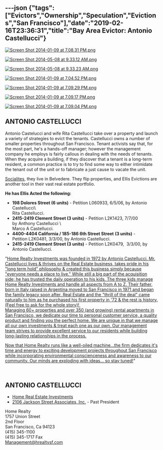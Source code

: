 ---json
{"tags":["Evictors","Ownership","Speculation","Evictions","San Francisco"],"date":"2019-02-16T23:36:31","title":"Bay Area Evictor: Antonio Castellucci"}
---

[![Screen Shot 2014-01-09 at 7.08.31 PM.png](/assets/uploads/Screen+Shot+2014-01-09+at+7.08.31+PM.png)](https://images.squarespace-cdn.com/content/v1/52b7d7a6e4b0b3e376ac8ea2/1389323311678-U06E1UN4T6HFU7MTNNI2/ke17ZwdGBToddI8pDm48kKcrIZ1dnKXCciuDdiKmCCJZw-zPPgdn4jUwVcJE1ZvWhcwhEtWJXoshNdA9f1qD7UnCxNA8dHvmd7460Z7fbKEkUVuUTa1vVnvpG9YpGZadH8QmMypPUZDSQTryClH9nQ/Screen+Shot+2014-01-09+at+7.08.31+PM.png) 

[![Screen Shot 2014-05-08 at 9.33.12 AM.png](/assets/uploads/Screen+Shot+2014-05-08+at+9.33.12+AM.png)](https://images.squarespace-cdn.com/content/v1/52b7d7a6e4b0b3e376ac8ea2/1399566504785-I5PJ8LQTQQZVULPUSGXZ/ke17ZwdGBToddI8pDm48kMUAupqltmI7XjpzR-YwqrhZw-zPPgdn4jUwVcJE1ZvWEtT5uBSRWt4vQZAgTJucoTqqXjS3CfNDSuuf31e0tVGrrqrHSwhcpol-r2oyrJCRz4Uy_-6z0Cd07GvAgOPZa6EcAfnVBrEqrgp1UxUHGkY/Screen+Shot+2014-05-08+at+9.33.12+AM.png) 

[![Screen Shot 2014-05-08 at 9.33.23 AM.png](/assets/uploads/Screen+Shot+2014-05-08+at+9.33.23+AM.png)](https://images.squarespace-cdn.com/content/v1/52b7d7a6e4b0b3e376ac8ea2/1399566504752-709BH3SU2Z0UVYDZA6FN/ke17ZwdGBToddI8pDm48kAKgVsvB2KxWTEE39AO5gkxZw-zPPgdn4jUwVcJE1ZvWhcwhEtWJXoshNdA9f1qD7Xjs1RQ2trjUGUXrwm_8lmgQr1ssKsb2VT84HcTQUBTlTm7wGvuIRiqPn2x1a9pmHA/Screen+Shot+2014-05-08+at+9.33.23+AM.png) 

[![Screen Shot 2014-01-09 at 7.04.52 PM.png](/assets/uploads/Screen+Shot+2014-01-09+at+7.04.52+PM.png)](https://images.squarespace-cdn.com/content/v1/52b7d7a6e4b0b3e376ac8ea2/1389323319610-0GFE7BIIK7XAIGRZWGR1/ke17ZwdGBToddI8pDm48kHwygYAGhJs1ULOcwBFo4iJZw-zPPgdn4jUwVcJE1ZvWEtT5uBSRWt4vQZAgTJucoTqqXjS3CfNDSuuf31e0tVEhWbv1e4vApJjAgQqr1qhJQpp7HEQ0X4mv9B0C9BlIWjFvbuqF0GUInBxxtVhBOn4/Screen+Shot+2014-01-09+at+7.04.52+PM.png) 

[![Screen Shot 2014-01-09 at 7.09.29 PM.png](/assets/uploads/Screen+Shot+2014-01-09+at+7.09.29+PM.png)](https://images.squarespace-cdn.com/content/v1/52b7d7a6e4b0b3e376ac8ea2/1389323299730-YAKAK7I6S4M62ZCOFXLD/ke17ZwdGBToddI8pDm48kMwWoQs3G3fzbsG4tbT1rABZw-zPPgdn4jUwVcJE1ZvWQUxwkmyExglNqGp0IvTJZUJFbgE-7XRK3dMEBRBhUpwndJISKf1lew8T4W82mh5IFQe-7f6MMgKTQJwsmZV1lNxnMYXJVqrFzGXTK1JeU90/Screen+Shot+2014-01-09+at+7.09.29+PM.png) 

[![Screen Shot 2014-01-09 at 7.09.17 PM.png](/assets/uploads/Screen+Shot+2014-01-09+at+7.09.17+PM.png)](https://images.squarespace-cdn.com/content/v1/52b7d7a6e4b0b3e376ac8ea2/1389323303629-VFD3IM6PWZK43QCJW54T/ke17ZwdGBToddI8pDm48kHp5BvhSLCRF6a82n_V5Q9lZw-zPPgdn4jUwVcJE1ZvWQUxwkmyExglNqGp0IvTJZUJFbgE-7XRK3dMEBRBhUpx9SyR59oEtaPjMNzn1LmsWpOzqlJQEVdFgKBGKWPldZtFhfGz1Kiz0JWsQ5VRSuws/Screen+Shot+2014-01-09+at+7.09.17+PM.png) 

[![Screen Shot 2014-01-09 at 7.09.04 PM.png](/assets/uploads/Screen+Shot+2014-01-09+at+7.09.04+PM.png)](https://images.squarespace-cdn.com/content/v1/52b7d7a6e4b0b3e376ac8ea2/1389323306958-NZU24X0TAMOM4DIEYCKD/ke17ZwdGBToddI8pDm48kKw8_E2XoyOlVnMRMd5s-jBZw-zPPgdn4jUwVcJE1ZvWQUxwkmyExglNqGp0IvTJZUJFbgE-7XRK3dMEBRBhUpzEhoDZWxW7_dlMSgDDSdu4I1GNbN_JB2Sz1Yz79VehoLuLwPE8AGEAnQvEsS7YY7s/Screen+Shot+2014-01-09+at+7.09.04+PM.png) 

ANTONIO CASTELLUCCI
-------------------

Antonio Castelucci and wife Rita Castellucci take over a property and launch a variety of strategies to evict the tenants. Castellucci owns a number of smaller properties throughout San Francisco. Tenant activists say that, for the most part, he's a hands-off manager; however the management company he employs is fairly callous in dealing with the needs of tenants. When they acquire a building, if they discover that a tenant is a long-term resident, a common practice is to try to find some way to either intimidate the tenant out of the unit or to fabricate a just cause to vacate the unit. 

[Socialites](http://www.modernluxury.com/san-francisco/scene/festival-del-sole-highlights/img63282), they live in Belvedere. They flip properties, and Ellis Evictions are another tool in their vast real estate portfolio.

**He has Ellis Acted the following:**

*   **198 Dolores Street (6 units)** - Petition L060933, 6/5/06, by Antonio Castellucci\\  
    Rita Castellucci.
*   **2415-2419 Clement Street (3 units)** \- Petition L2K1423, 7/7/00 by Anthony Castellucci \\  
    Marco A Castellucci.
*   **4400-4404 California / 185-186 6th Street Street** **(3 units)** - Petition L2K0481, 3/3/00, by Antonio Castellucci. 
*   **2415-2419 Clement Street (3 units)** \- Petition L2K0479,  3/3/00, by Antonio Castellucci. 

"[Home Realty Investments was founded in 1972 by Antonio Castellucci. Mr. Castellucci lives & thrives on the Real Estate business, takes pride in his "long term hold" philosophy & created this business simply because "everyone needs a place to live." While still a big part of the acquisition side; he has trusted the daily operation to his kids. The three kids manage Home Realty Investments and handle all aspects from A to Z. Their father, born in Italy raised in Argentina moved to San Francisco in 1971 and began the family legacy soon after. Real Estate and the "thrill of the deal" came naturally to him as he purchased his first property in '72 & the rest is history. (Feel free to ask for the whole story)!   
Managing 60+ properties and over 350 (and growing) rental apartments in San Francisco, we dedicate our time to personal customer service, a quality product and finding you the perfect home. We are unique in that we manage all our own investments & treat each one as our own. Our management team strives to provide excellent service to our residents while building long-lasting relationships in the process.](http://hrealtysf.com/content_display.cfm?contentID=4) 

[Now that Home Realty runs like a well-oiled machine...the firm dedicates it's time and energy to exciting development projects throughout San Francisco while incorporating environmental conscienceness and awareness to our community. Our minds are exploding with ideas... so stay tuned!](http://hrealtysf.com/content_display.cfm?contentID=4)"

 

ANTONIO CASTELLUCCI
-------------------

*   [Home Real Estate Investments](http://hrealtysf.com/content_display.cfm?contentID=4)
*   [2106 Jackson Street Associates, Inc.](http://www.corporationwiki.com/California/San-Francisco/2106-jackson-street-associates-inc/40342376.aspx) - Past President

Home Realty  
1757 Union Street  
2nd Floor  
San Francisco, Ca 94123  
(415) 345-1100  
(415) 345-1717 Fax  
[Management@hrealtysf.com](mailto:Management@hrealtysf.com)